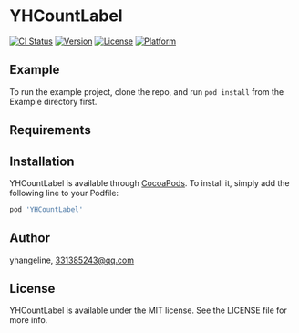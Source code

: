 # YHCountLabel

[![CI Status](https://img.shields.io/travis/zhubch/YHCountLabel.svg?style=flat)](https://travis-ci.org/zhubch/YHCountLabel)
[![Version](https://img.shields.io/cocoapods/v/YHCountLabel.svg?style=flat)](https://cocoapods.org/pods/YHCountLabel)
[![License](https://img.shields.io/cocoapods/l/YHCountLabel.svg?style=flat)](https://cocoapods.org/pods/YHCountLabel)
[![Platform](https://img.shields.io/cocoapods/p/YHCountLabel.svg?style=flat)](https://cocoapods.org/pods/YHCountLabel)

## Example

To run the example project, clone the repo, and run `pod install` from the Example directory first.

## Requirements

## Installation

YHCountLabel is available through [CocoaPods](https://cocoapods.org). To install
it, simply add the following line to your Podfile:

```ruby
pod 'YHCountLabel'
```

## Author

yhangeline, 331385243@qq.com

## License

YHCountLabel is available under the MIT license. See the LICENSE file for more info.
